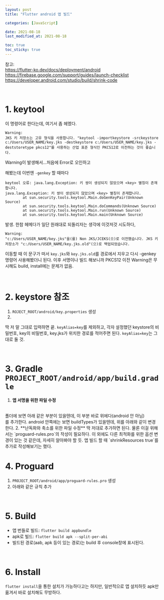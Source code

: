 ```yaml
---
layout: post
title: "Flutter android 앱 빌드"

categories: [JavaScript]

date: 2021-08-18
last_modified_at: 2021-08-18

toc: true
toc_sticky: true
---
```

참고:<br/>
https://flutter-ko.dev/docs/deployment/android
https://firebase.google.com/support/guides/launch-checklist
https://developer.android.com/studio/build/shrink-code


<br/>

# 1. keytool
<script src="https://gist.github.com/tempJ/ef1f24a4ba736d058491591ca2b7b2f8.js"></script>
이 명령어로 한다는데, 여기서 좀 헤멨다.


```
Warning:
JKS 키 저장소는 고유 형식을 사용합니다. "keytool -importkeystore -srckeystore c:/Users/USER_NAME/key.jks -destkeystore c:/Users/USER_NAME/key.jks -deststoretype pkcs12"를 사용하는 산업 표준 형식인 PKCS12로 이전하는 것이 좋습니다.
```
Warning이 발생해서...처음에 Error로 오인하고 

<script src="https://gist.github.com/tempJ/5e026361ab927f3c33585473bcd4c22e.js"></script>

해봤는데 이번엔 `-genkey` 할 때마다 

```
keytool 오류: java.lang.Exception: 키 쌍이 생성되지 않았으며 <key> 별칭이 존재합니다.
java.lang.Exception: 키 쌍이 생성되지 않았으며 <key> 별칭이 존재합니다.
        at sun.security.tools.keytool.Main.doGenKeyPair(Unknown Source)
        at sun.security.tools.keytool.Main.doCommands(Unknown Source)
        at sun.security.tools.keytool.Main.run(Unknown Source)
        at sun.security.tools.keytool.Main.main(Unknown Source)
```

발생. 한참 헤메다가 일단 원래대로 되돌리자는 생각에 이것저것 시도하다,

```
Warning:
"c:/Users/USER_NAME/key.jks"을(를) Non JKS/JCEKS(으)로 이전했습니다. JKS 키 저장소가 "c:/Users/USER_NAME/key.jks.old"(으)로 백업되었습니다.
```

이동할 때 이 문구가 떠서 `key.jks`와 `key.jks.old`를 경로에서 지우고 다시 -genkey 명령어 사용해봤더니 된다. 이후 서명이나 빌드 해보니까 PKCS12 이전 Warning은 무시해도 build, install에는 문제가 없음.

<br/>

# 2. keystore 참조
1. `ROJECT_ROOT/android/key.properties` 생성
2. <script src="https://gist.github.com/tempJ/30f52f93dd59f1ad57d73da84c1a57e8.js"></script>
딱 저 말 그대로 입력하면 끝. `keyAlias=key`를 제외하고, 각자 설정했던 keystore의 비밀번호, key의 비밀번호, key.jks가 위치한 경로를 적어주면 된다. `keyAlias=key`는 그대로 둘 것.

<br/>

# 3. Gradle `PROJECT_ROOT/android/app/build.gradle`
1. **앱 서명을 위한 파일 수정**
<br/>
폴더에 보면 아래 같은 부분이 있을텐데,
<script src="https://gist.github.com/tempJ/1bb5438fea6b6f62259d254beca7d87e.js"></script>
이 부분 바로 위에다(android 안 아님)
<br/>
<script src="https://gist.github.com/tempJ/bb91d4dcb8a87b319751e1ae6276a450.js"></script>
를 추가한다. android 안쪽에는 보면 buildTypes가 있을텐데,
<script src="https://gist.github.com/tempJ/30ed19349e3484007053d0b787a20d66.js"></script>
위를 아래와 같이 변경한다.
<script src="https://gist.github.com/tempJ/4f1468095cd92c779e718e4c6f47ec9b.js"></script>
2. **난독화와 축소를 위한 파일 수정**
<script src="https://gist.github.com/tempJ/cc0131465df175ef19d52c4900d1bdef.js"></script>
딱 저대로 추가하면 된다. 물론 이걸 위해서는 `proguard-rules.pro`의 작성이 필요하다. 이 외에도 다른 최적화를 위한 옵션 변경이 있는 것 같은데, 자세히 알아봐야 할 듯. 앱 빌드 할 때 `shrinkResources true`를 추가로 작성해보기는 했다.

<br/>

# 4. Proguard
1. `PROJECT_ROOT/android/app/proguard-rules.pro` 생성
2. 아래와 같은 규칙 추가
<script src="https://gist.github.com/tempJ/58beb430d3829fbc4e3f15fab256a74e.js"></script>

<br/>

# 5. Build
- 앱 번들로 빌드: `flutter build appbundle`
- apk로 빌드: `flutter build apk --split-per-abi`
- 빌드된 경로(aab, apk 등이 있는 경로)는 build 후 console창에 표시된다. 

<br/>

# 6. Install
`flutter install`을 통한 설치가 가능하다고는 하지만, 일반적으로 앱 설치하듯 apk만 옮겨서 바로 설치해도 무방하다.